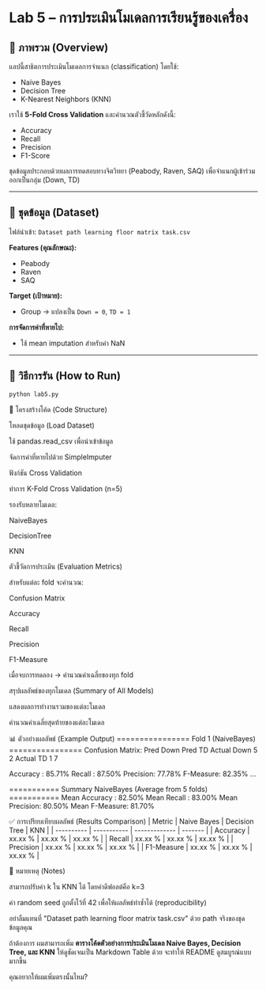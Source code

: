 # Lab 5 – การประเมินโมเดลการเรียนรู้ของเครื่อง

## 📌 ภาพรวม (Overview)

แลปนี้สาธิตการประเมินโมเดลการจำแนก (classification) โดยใช้:

- Naive Bayes
- Decision Tree
- K-Nearest Neighbors (KNN)

เราใช้ **5-Fold Cross Validation** และคำนวณตัวชี้วัดหลักดังนี้:

- Accuracy
- Recall
- Precision
- F1-Score

ชุดข้อมูลประกอบด้วยผลการทดสอบทางจิตวิทยา (Peabody, Raven, SAQ) เพื่อจำแนกผู้เข้าร่วมออกเป็นกลุ่ม (Down, TD)

---

## 📂 ชุดข้อมูล (Dataset)

ไฟล์นำเข้า: `Dataset path learning floor matrix task.csv`

**Features (คุณลักษณะ):**

- Peabody
- Raven
- SAQ

**Target (เป้าหมาย):**

- Group → แปลงเป็น `Down = 0`, `TD = 1`

**การจัดการค่าที่หายไป:**

- ใช้ mean imputation สำหรับค่า NaN

---

## 🚀 วิธีการรัน (How to Run)

```bash
python lab5.py
```

🧩 โครงสร้างโค้ด (Code Structure)

โหลดชุดข้อมูล (Load Dataset)

ใช้ pandas.read_csv เพื่อนำเข้าข้อมูล

จัดการค่าที่หายไปด้วย SimpleImputer

ฟังก์ชัน Cross Validation

ทำการ K-Fold Cross Validation (n=5)

รองรับหลายโมเดล:

NaiveBayes

DecisionTree

KNN

ตัวชี้วัดการประเมิน (Evaluation Metrics)

สำหรับแต่ละ fold จะคำนวณ:

Confusion Matrix

Accuracy

Recall

Precision

F1-Measure

เมื่อจบการทดลอง → คำนวณค่าเฉลี่ยของทุก fold

สรุปผลลัพธ์ของทุกโมเดล (Summary of All Models)

แสดงผลการทำงานรวมของแต่ละโมเดล

คำนวณค่าเฉลี่ยสุดท้ายของแต่ละโมเดล

📊 ตัวอย่างผลลัพธ์ (Example Output)
================ Fold 1 (NaiveBayes) ================
Confusion Matrix:
Pred Down Pred TD
Actual Down 5 2
Actual TD 1 7

Accuracy : 85.71%
Recall : 87.50%
Precision: 77.78%
F-Measure: 82.35%
...

=========== Summary NaiveBayes (Average from 5 folds) ===========
Mean Accuracy : 82.50%
Mean Recall : 83.00%
Mean Precision: 80.50%
Mean F-Measure: 81.70%

✅ การเปรียบเทียบผลลัพธ์ (Results Comparison)
| Metric | Naive Bayes | Decision Tree | KNN |
| ---------- | ----------- | ------------- | ------- |
| Accuracy | xx.xx % | xx.xx % | xx.xx % |
| Recall | xx.xx % | xx.xx % | xx.xx % |
| Precision | xx.xx % | xx.xx % | xx.xx % |
| F1-Measure | xx.xx % | xx.xx % | xx.xx % |

📝 หมายเหตุ (Notes)

สามารถปรับค่า k ใน KNN ได้ โดยค่าดีฟอลต์คือ k=3

ค่า random seed ถูกตั้งไว้ที่ 42 เพื่อให้ผลลัพธ์ทำซ้ำได้ (reproducibility)

อย่าลืมแทนที่ "Dataset path learning floor matrix task.csv" ด้วย path จริงของชุดข้อมูลคุณ

ถ้าต้องการ ผมสามารถเพิ่ม **ตารางโค้ดตัวอย่างการประเมินโมเดล Naive Bayes, Decision Tree, และ KNN** ให้ดูชัดเจนเป็น Markdown Table ด้วย จะทำให้ README ดูสมบูรณ์แบบมากขึ้น

คุณอยากให้ผมเพิ่มตรงนั้นไหม?
